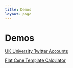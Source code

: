 ```yaml
---
title: Demos
layout: page
---
```


Demos
=====

[UK University Twitter Accounts](/demos/uk_uni_twitter/)

[Flat Cone Template Calculator](/demos/cone_calculator/)